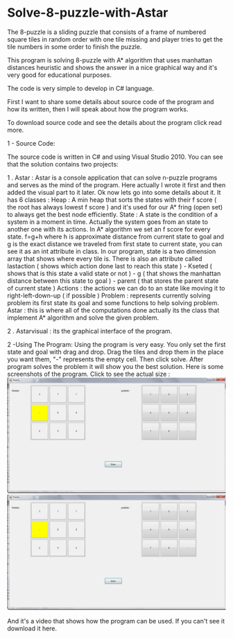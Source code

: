 # Solve-8-puzzle-with-Astar
The 8-puzzle is a sliding puzzle that consists of a frame of numbered square tiles in random order with one tile missing and player tries to get the tile numbers in some order to finish the puzzle.

This program is solving 8-puzzle with A* algorithm that uses manhattan distances heuristic and shows the answer in a nice graphical way and it's very good for educational purposes.

The code is very simple to develop in C# language.

First I want to share some details about source code of the program and how its written, then I will speak about how the program works.

To download source code and see the details about the program click read more.

 

1 - Source Code:

The source code is written in C# and using Visual Studio 2010. You can see that the solution contains two projects:

1 . Astar :
Astar is a console application that can solve n-puzzle programs and serves as the mind of the program. Here actually I wrote it first and then added the visual part to it later.
Ok now lets go into some details about it. It has 6 classes :
Heap : A min heap that sorts the states with their f score ( the root has always lowest f score ) and it's used for our A* fring (open set) to always get the best node efficiently.
State : A state is the condition of a system in a moment in time. Actually the system goes from an state to another one with its actions. In A* algorithm we set an f score for every state.
f=g+h where h is approximate distance from current state to goal and g is the exact distance we traveled from first state to current state, you can see it as an int attribute in class.
In our program, state is a two dimension array that shows where every tile is. There is also an attribute called lastaction ( shows which action done last to reach this state ) - Kseted ( shows that is this state a valid state or not ) - g ( that shows the manhattan distance between this state to goal ) - parent ( that stores the parent state of current state )
Actions : the actions we can do to an state like moving it to right-left-down-up ( if possible )
Problem : represents currently solving problem its first state its goal and some functions to help solving problem.
Astar : this is where all of the computations done actually its the class that implement A* algorithm and solve the given problem.

2 . Astarvisual : its the graphical interface of the program.

2 -Using The Program:
Using the program is very easy. You only set the first state and goal with drag and drop. Drag the tiles and drop them in the place you want them, "-" represents the empty cell. Then click solve. 
After program solves the problem it will show you the best solution.
Here is some screenshots of the program. Click to see the actual size :
![ScreenShot](/AstarVisual/screenshots/solving.JPG)
![ScreenShot](/AstarVisual/screenshots/solving.JPG)

And it's a video that shows how the program can be used. If you can't see it download it here.
